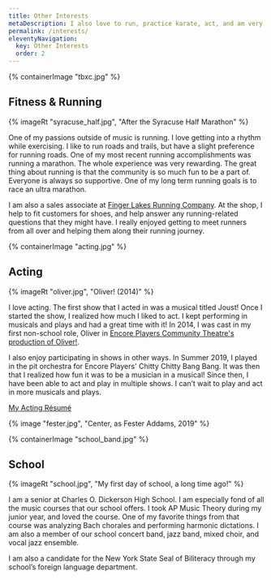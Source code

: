 ```yaml
---
title: Other Interests
metaDescription: I also love to run, practice karate, act, and am very active in school.
permalink: /interests/
eleventyNavigation:
  key: Other Interests
  order: 2
---
```


<section class="section">
    {% containerImage "tbxc.jpg" %}
    <article class="content">

## Fitness & Running

{% imageRt "syracuse_half.jpg", "After the Syracuse Half Marathon" %}

One of my passions outside of music is running. I love getting into a rhythm while exercising. I like to run roads and trails, but have a slight preference for running roads. One of my most recent running accomplishments was running a marathon. The whole experience was very rewarding. The great thing about running is that the community is so much fun to be a part of. Everyone is always so supportive. One of my long term running goals is to race an ultra marathon.

I am also a sales associate at [Finger Lakes Running Company](https://www.fingerlakesrunningco.com/). At the shop, I help to fit customers for shoes, and help answer any running-related questions that they might have. I really enjoyed getting to meet runners from all over and helping them along their running journey.

 </article>
</section>

<section class="section">
    {% containerImage "acting.jpg" %}
    <article class="content">

## Acting

{% imageRt "oliver.jpg", "Oliver! (2014)" %}

I love acting. The first show that I acted in was a musical titled Joust! Once I started the show, I realized how much I liked to act. I kept performing in musicals and plays and had a great time with it! In 2014, I was cast in my first non-school role, Oliver in [Encore Players Community Theatre's production of Oliver!](https://encoreplayers.org/past-productions/oliver).

I also enjoy participating in shows in other ways. In Summer 2019, I played in the pit orchestra for Encore Players' Chitty Chitty Bang Bang. It was then that I realized how fun it was to be a musician in a musical! Since then, I have been able to act and play in multiple shows. I can’t wait to play and act in more musicals and plays.

<a href="/static/pdf/acting_resume.pdf" class="button">My Acting Résumé</a>

{% image "fester.jpg", "Center, as Fester Addams, 2019" %}

 </article>
</section>

<section class="section">
    {% containerImage "school_band.jpg" %}
    <article class="content">

## School

{% imageRt "school.jpg", "My first day of school, a long time ago!" %}

I am a senior at Charles O. Dickerson High School. I am especially fond of all the music courses that our school offers. I took AP Music Theory during my junior year, and loved the course. One of my favorite things from that course was analyzing Bach chorales and performing harmonic dictations. I am also a member of our school concert band, jazz band, mixed choir, and vocal jazz ensemble.

I am also a candidate for the New York State Seal of Biliteracy through my school’s foreign language department.

 </article>
</section>

